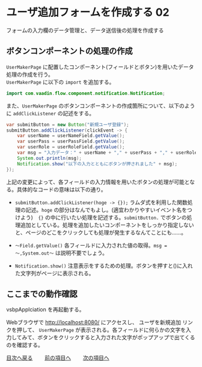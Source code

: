 # ユーザ追加フォームを作成する 02

フォームの入力欄のデータ管理と、データ送信後の処理を作成する

## ボタンコンポーネントの処理の作成

`UserMakerPage` に配置したコンポーネント(フィールドとボタン)を用いたデータ処理の作成を行う。<br>
`UserMakerPage` に以下の `import` を追加する。

```java
import com.vaadin.flow.component.notification.Notification;
```
また、`UserMakerPage` のボタンコンポーネントの作成箇所について、以下のように `addClickListener` の記述をする。
```java
var submitButton = new Button("新規ユーザ登録");
submitButton.addClickListener(clickEvent -> {
    var userName = userNameField.getValue();
    var userPass = userPassField.getValue();
    var userRole = userRoleField.getValue();
    var msg = "入力データ：" + userName + "," + userPass + "," + userRole;
    System.out.println(msg);
    Notification.show("以下の入力とともにボタンが押されました" + msg);
});
```

上記の変更によって、各フィールドの入力情報を用いたボタンの処理が可能となる。具体的なコードの意味は以下の通り。
- `submitButton.addClickListener(hoge -> {});` ラムダ式を利用した関数処理の記述。`hoge` の部分はなんでもよし。(適宜わかりやすいイベント名をつけよう)　`{}` の中に行いたい処理を記述する。`submitButton.` でボタンの処理追加としている。処理を追加したいコンポーネントをしっかり指定しないと、ページのどこをクリックしても処理が発生するなんてことにも……。

- `～Field.getValue()` 各フィールドに入力された値の取得。`msg = ～,System.out～` は説明不要でしょう。

- `Notification.show()` 注意表示をするための処理。ボタンを押すと()に入れた文字列がページに表示される。


## ここまでの動作確認

vsbpApplciation を再起動する。

Webブラウザで [http://localhost:8080/](http://localhost:8080/) にアクセスし、 ユーザを新規追加 リンクを押して、 `UserMakerPage` が表示される。各フィールドに何らかの文字を入力してみて、ボタンをクリックすると入力された文字がポップアップで出てくるのを確認する。

[目次へ戻る](../README.md)  &emsp;&emsp;[前の項目へ](./01.md) &emsp;&emsp;[次の項目へ](./03.md)
